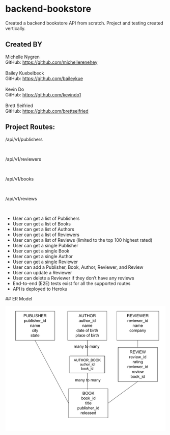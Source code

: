 # backend-bookstore

<p>Created a backend bookstore API from scratch. Project and testing created vertically. </p>

## Created BY

Michelle Nygren
<br>
GitHub: <a href = "https://github.com/michellerenehey">https://github.com/michellerenehey</a>
<br>
<br>
Bailey Kuebelbeck
<br>
GitHub: <a href = "https://github.com/baileykue">https://github.com/baileykue</a>
<br>
<br>
Kevin Do
<br>
GitHub: <a href = "https://github.com/kevindo1">https://github.com/kevindo1</a>
<br>
<br>
Brett Seifried
<br>
GitHub: <a href = "https://github.com/brettseifried">https://github.com/brettseifried</a>

## Project Routes: 
<p>/api/v1/publishers</p>
<br>
<p>/api/v1/reviewers</p>
<br>
<p>/api/v1/books</p>
<br>
<p>/api/v1/reviews</p>
<br>

<ul>
    <li>User can get a list of Publishers</li>
    <li>User can get a list of Books</li>
    <li>User can get a list of Authors</li>
    <li>User can get a list of Reviewers</li>
    <li>User can get a list of Reviews (limited to the top 100 highest rated)</li>
    <li>User can get a single Publisher</li>
    <li>User can get a single Book</li>
    <li>User can get a single Author</li>
    <li>User can get a single Reviewer</li>
    <li>User can add a Publisher, Book, Author, Reviewer, and Review</li>
    <li>User can update a Reviewer</li>
    <li>User can delete a Reviewer if they don’t have any reviews</li>
    <li>End-to-end (E2E) tests exist for all the supported routes</li>
    <li>API is deployed to Heroku</li>
</ul>
## ER Model

![ERM](ER_model.png)

